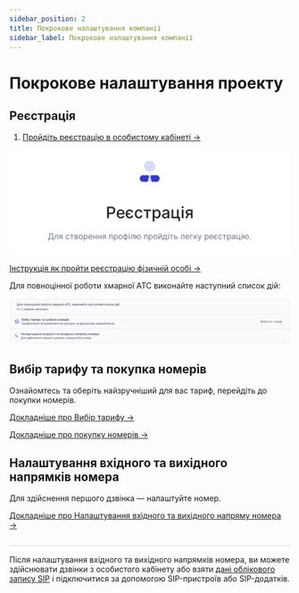 ```yaml
---
sidebar_position: 2
title: Покрокове налаштування компанії
sidebar_label: Покрокове налаштування компанії
---
```


# Покрокове налаштування проекту

## Реєстрація

1. [Пройдіть реєстрацію в особистому кабінеті →](https://cabinet.onevoiplanet.ua/registration)

![](./img/steps/i-steps-1.svg)

[Інструкція як пройти реєстрацію фізичній особі →](/docs/authorization-and-verification/registration/registration-individual.md)

Для повноцінної роботи хмарної АТС виконайте наступний список дій:

![](./img/authorization/registration-tasks-block.svg)

## Вибір тарифу та покупка номерів

Ознайомтесь та оберіть  найзручніший для вас тариф, перейдіть до покупки номерів.

[Докладніше про Вибір тарифу →](/docs/finance/control-plan.md)

[Докладніше про покупку номерів →](/docs/numbers/buy-number.md)

## Налаштування вхідного та вихідного напрямків номера

Для здійснення першого дзвінка — налаштуйте номер.

[Докладніше про Налаштування вхідного та вихідного напряму номера →](/docs/numbers/settings-number.md)

![](./img/authorization/line.svg)

Після налаштування вхідного та вихідного напрямків номера, ви можете здійснювати дзвінки з особистого кабінету або взяти [дані облікового запису SIP](/docs/employees-groups/employees/edit-employee.md#обліковий-запис-sip) і підключитися за допомогою SIP-пристроїв або SIP-додатків.
